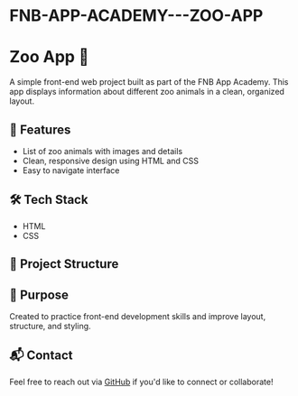 # FNB-APP-ACADEMY---ZOO-APP
# Zoo App 🦁

A simple front-end web project built as part of the FNB App Academy. This app displays information about different zoo animals in a clean, organized layout.

## 🚀 Features

- List of zoo animals with images and details
- Clean, responsive design using HTML and CSS
- Easy to navigate interface

## 🛠 Tech Stack

- HTML
- CSS

## 📁 Project Structure


## 🎯 Purpose

Created to practice front-end development skills and improve layout, structure, and styling.

## 📬 Contact

Feel free to reach out via [GitHub](https://github.com/Newgate-en) if you'd like to connect or collaborate!
